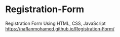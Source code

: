 # Registration-Form

Registration Form Using HTML, CSS, JavaScript
https://naflanmohamed.github.io/Registration-Form/
